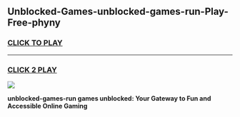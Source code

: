 
## Unblocked-Games-unblocked-games-run-Play-Free-phyny
<h3>
<a href="https://premium76.site?title=unblocked-games-run&ref=18A">CLICK TO PLAY</a></h3>
<hr>

<h3>
<a href="https://premium76.site?title=unblocked-games-run&ref=18A">CLICK 2 PLAY</a>
  
</h3>

<a href="https://premium76.site?title=unblocked-games-run&ref=18A"><img src="https://clearcache.store/games.png"></a>


**unblocked-games-run games unblocked: Your Gateway to Fun and Accessible Online Gaming**

